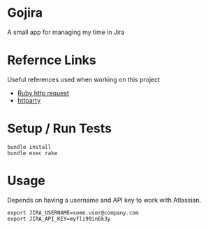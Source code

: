 # Gojira
A small app for managing my time in Jira

# Refernce Links
Useful references used when working on this project

* [Ruby http request](https://www.rubyguides.com/2018/08/ruby-http-request/)
* [httparty](https://github.com/jnunemaker/httparty)

# Setup / Run Tests
```
bundle install
bundle exec rake
```

# Usage
Depends on having a username and API key to work with Atlassian.
```
export JIRA_USERNAME=some.user@company.com
export JIRA_API_KEY=myfli99in6k3y
```
